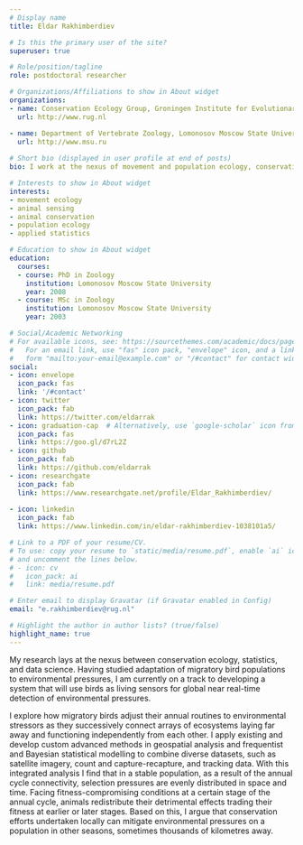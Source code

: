```yaml
---
# Display name
title: Eldar Rakhimberdiev

# Is this the primary user of the site?
superuser: true

# Role/position/tagline
role: postdoctoral researcher

# Organizations/Affiliations to show in About widget
organizations:
- name: Conservation Ecology Group, Groningen Institute for Evolutionary Life Sciences, University of Groningen (NL)
  url: http://www.rug.nl

- name: Department of Vertebrate Zoology, Lomonosov Moscow State University (Russia)
  url: http://www.msu.ru
  
# Short bio (displayed in user profile at end of posts)
bio: I work at the nexus of movement and population ecology, conservation and applied statistics.

# Interests to show in About widget
interests:
- movement ecology
- animal sensing
- animal conservation
- population ecology
- applied statistics

# Education to show in About widget
education:
  courses:
  - course: PhD in Zoology
    institution: Lomonosov Moscow State University
    year: 2008
  - course: MSc in Zoology
    institution: Lomonosov Moscow State University
    year: 2003

# Social/Academic Networking
# For available icons, see: https://sourcethemes.com/academic/docs/page-builder/#icons
#   For an email link, use "fas" icon pack, "envelope" icon, and a link in the
#   form "mailto:your-email@example.com" or "/#contact" for contact widget.
social:
- icon: envelope
  icon_pack: fas
  link: '/#contact'
- icon: twitter
  icon_pack: fab
  link: https://twitter.com/eldarrak
- icon: graduation-cap  # Alternatively, use `google-scholar` icon from `ai` icon pack
  icon_pack: fas
  link: https://goo.gl/d7rL2Z
- icon: github
  icon_pack: fab
  link: https://github.com/eldarrak
- icon: researchgate
  icon_pack: fab
  link: https://www.researchgate.net/profile/Eldar_Rakhimberdiev/
  
- icon: linkedin
  icon_pack: fab
  link: https://www.linkedin.com/in/eldar-rakhimberdiev-1038101a5/

# Link to a PDF of your resume/CV.
# To use: copy your resume to `static/media/resume.pdf`, enable `ai` icons in `params.toml`, 
# and uncomment the lines below.
# - icon: cv
#   icon_pack: ai
#   link: media/resume.pdf

# Enter email to display Gravatar (if Gravatar enabled in Config)
email: "e.rakhimberdiev@rug.nl"

# Highlight the author in author lists? (true/false)
highlight_name: true
---
```


My research lays at the nexus between conservation ecology, statistics, and data science. Having studied adaptation of migratory bird populations to environmental pressures, I am currently on a track to developing a system that will use birds as living sensors for global near real-time detection of environmental pressures.

I explore how migratory birds adjust their annual routines to environmental stressors as they successively connect arrays of ecosystems laying far away and functioning independently from each other. I apply existing and develop custom advanced methods in geospatial analysis and frequentist and Bayesian statistical modelling to combine diverse datasets, such as satellite imagery, count and capture-recapture, and tracking data. With this integrated analysis I find that in a stable population, as a result of the annual cycle connectivity, selection pressures are evenly distributed in space and time. Facing fitness-compromising conditions at a certain stage of the annual cycle, animals redistribute their detrimental effects trading their fitness at earlier or later stages. Based on this, I argue that conservation efforts undertaken locally can mitigate environmental pressures on a population in other seasons, sometimes thousands of kilometres away.


<!-- {{< icon name="download" pack="fas" >}} Download my {{< staticref "media/demo_resume.pdf" "newtab" >}}CV{{< /staticref >}}.-->

